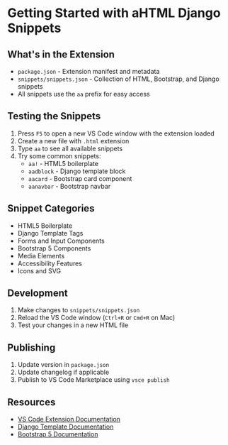# Getting Started with aHTML Django Snippets

## What's in the Extension
* `package.json` - Extension manifest and metadata
* `snippets/snippets.json` - Collection of HTML, Bootstrap, and Django snippets
* All snippets use the `aa` prefix for easy access

## Testing the Snippets

1. Press `F5` to open a new VS Code window with the extension loaded
2. Create a new file with `.html` extension
3. Type `aa` to see all available snippets
4. Try some common snippets:
   * `aa!` - HTML5 boilerplate
   * `aadblock` - Django template block
   * `aacard` - Bootstrap card component
   * `aanavbar` - Bootstrap navbar

## Snippet Categories

* HTML5 Boilerplate
* Django Template Tags
* Forms and Input Components
* Bootstrap 5 Components
* Media Elements
* Accessibility Features
* Icons and SVG

## Development

1. Make changes to `snippets/snippets.json`
2. Reload the VS Code window (`Ctrl+R` or `Cmd+R` on Mac)
3. Test your changes in a new HTML file

## Publishing

1. Update version in `package.json`
2. Update changelog if applicable
3. Publish to VS Code Marketplace using `vsce publish`

## Resources

* [VS Code Extension Documentation](https://code.visualstudio.com/api)
* [Django Template Documentation](https://docs.djangoproject.com/en/stable/topics/templates/)
* [Bootstrap 5 Documentation](https://getbootstrap.com/docs/5.0/getting-started/introduction/)